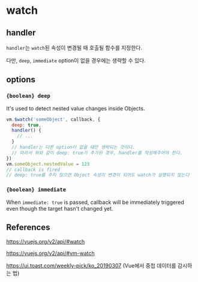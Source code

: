 # watch

## handler

`handler`는 `watch`된 속성이 변경될 때 호출될 함수를 지정한다.

다만, `deep`, `immediate` option이 없을 경우에는 생략할 수 있다.

## options

### `{boolean} deep`

It's used to detect nested value changes inside Objects.

```js
vm.$watch('someObject', callback, {
  deep: true,
  handler() {
    // ...
  }
  // handler는 다른 option이 없을 때만 생략되는 것이다.
  // 따라서 위와 같이 deep: true가 추가된 경우, handler를 작성해주어야 한다.
})
vm.someObject.nestedValue = 123
// callback is fired
// deep: true를 주지 않으면 Object 속성이 변경이 되어도 watch가 실행되지 않는다
```

### `{boolean} immediate`

When `immediate: true` is passed, callback will be immediately triggered even though the target hasn't changed yet.

## References

https://vuejs.org/v2/api/#watch

https://vuejs.org/v2/api/#vm-watch

https://ui.toast.com/weekly-pick/ko_20190307 (Vue에서 중첩 데이터를 감시하는 법)